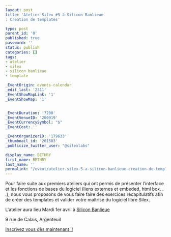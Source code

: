 ```yaml
---
layout: post
title: 'Atelier Silex #5 à Silicon Banlieue
: Création de templates'

type: post
parent_id: '0'
published: true
password: ''
status: publish
categories: []
tags:
- atelier
- silex
- silicon banlieue
- template

_EventOrigin: events-calendar
_edit_last: '2311'
_EventShowMapLink: '1'
_EventShowMap: '1'


_EventDuration: '7200'
_EventVenueID: '200919'
_EventCurrencySymbol: "$"
_EventCost: ''

_EventOrganizerID: '179633'
_thumbnail_id: '201583'
_publicize_twitter_user: "@silexlabs"

display_name: BETHRY
first_name: BETHRY
last_name: ''
permalink: "/event/atelier-silex-5-a-silicon-banlieue-creation-de-templates/"
---
```


Pour faire suite aux premiers ateliers qui ont permis de présenter l’interface et les fonctions de bases du logiciel (liens externes et embeded, html box. . .), nous vous proposons de vous faire faire des exercices récapitulatifs afin de créer des templates et valider votre maîtrise du logiciel libre Silex.

L'atelier aura lieu Mardi 1er avril à [Silicon Banlieue](http://www.siliconbanlieue.fr/contact/ "Adresse Silicon Banlieue")

9 rue de Calais, Argenteuil

[Inscrivez vous dès maintenant !!](http://www.siliconbanlieue.fr/evenements/atelier-silex-5-creation-de-template/ "Silicon Banlieue Eventbrite Atelier Silex #5")